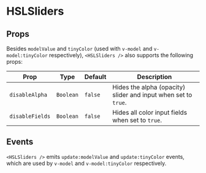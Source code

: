 # HSLSliders

## Props

Besides `modelValue` and `tinyColor` (used with `v-model` and `v-model:tinyColor` respectively), `<HSLSliders />` also supports the following props:

| Prop | Type | Default | Description |
|------|------|---------|-------------|
| `disableAlpha` | `Boolean` | `false` | Hides the alpha (opacity) slider and input when set to `true`. |
| `disableFields` | `Boolean` | `false` | Hides all color input fields when set to `true`. |

## Events

`<HSLSliders />` emits `update:modelValue` and `update:tinyColor` events, which are used by `v-model` and `v-model:tinyColor` respectively.